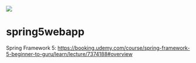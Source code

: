![](https://github.com/johannalongmuir/spring5webapp/workflows/Java%20CI/badge.svg)
# spring5webapp
Spring Framework 5: 
https://booking.udemy.com/course/spring-framework-5-beginner-to-guru/learn/lecture/7374188#overview

